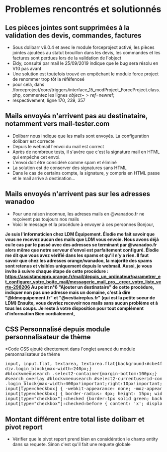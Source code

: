  # Problemes rencontrés et solutionnés

## Les pièces jointes sont supprimées à la validation des devis, commandes, factures
* Sous dolibarr v9.0.4 et avec le module forceproject activé, les pièces jointes ajoutées au statut brouillon dans les devis, les commandes et les factures sont perdues lors de la validation de l'object
* Eldy, consulté par mail le 25/09/2019 indique que le bug sera résolu en V10 pas avant
* Une solution est toutefois trouvé en empêchant le module force project de renommer trop tôt la réféfenceé
* pour cela, dans /forceproject/core/triggers/interface_15_modProject_ForceProject.class.php, commentez les lignes $object->ref=$newref;
* respectivement, ligne 170, 239, 357

## Mails envoyés n'arrivent pas au destinataire, notamment vers mail-tester.com
* Dolibarr nous indique que les mails sont envoyés. La configuration dolibarr est correcte
* Depuis le webmail l'envoi du mail est correct
* Après de nombreux tests, il s'avère que c'est la signature mail en HTML qui empêche cet envoi.
* L'envoi doit être considéré comme spam et éliminé
* La solution est de conserver des signatures sans HTML
* Dans le cas de certains compte, la signature, y compris en HTML passe et le mail arrive à destination...

## Mails envoyés n'arrivent pas sur les adresses wanadoo
* Pour une raison inconnue, les adreses mails en @wanadoo.fr ne reçoivent pas toujours nos mails
* Voici le message et la procédure à envoyer à ces personnes
Bonjour,

__Je suis l'informaticien chez LDM Équipement.
Élodie me fait savoir que vous ne recevez aucun des mails que LDM vous envoie.
Nous avons déjà eu le cas par le passé avec des adresses se terminant par @wanadoo.fr alors même que notre serveur d'envoi est parfaitement configuré.
Élodie me dit que vous avez vérifié dans les spams et qu'il n'y a rien. Il faut savoir que chez les adresses orange/wanadoo, la majorité des spams sont retenus et visibles uniquement depuis le webmail.
Aussi, je vous invite à suivre chaque étape de cette procédure : https://assistancepro.orange.fr/mail/depuis_un_ordinateur/parametrer_et_configurer_votre_boite_mail/messagerie_mail_pro__creer_votre_liste_verte-298206
Au point n°6 "Ajouter un destinataire" de cette procédure, indiquer non pas une adresse mais un domaine, c'est à dire "@ldmequipement.fr" et "@vestiaireplus.fr" (qui est la petite soeur de LDM)
Ensuite, vous devriez recevoir nos mails sans aucun problème et à tous les coups.
Je reste à votre disposition pour tout complément d'information
Bien cordialement,__


## CSS Personnalisé depuis module personnalisateur de thème
*Code CSS ajouté directement dans l'onglet avancé du module personnalisateur de thème
<pre>input, input.flat, textarea, textarea.flat{background:#cbe4f2;}
div.login_block{max-width:240px;}
#blockvmenusearch .select2-container{margin-bottom:100px;}
#search_overlay #blockvmenusearch #select2-currentuserid-container{font-size:18px;padding-top:0px;}
.login_block{max-width:400px!important;right:10px!important;top:10px!important;}
input[type=checkbox] { -webkit-appearance: none; -moz-appearance: none; -ms-appearance: none; }
input[type=checkbox] { border-radius: 4px; height: 15px; width: 15px; background: #fff; border: 1px solid #ccc; }
input[type="checkbox"]:checked {border:1px solid green; background: #99cc99; margin:0px; position: relative; }
input[type="checkbox"]:checked:before { content: 'x'; display: block; color: black; font-size: 18px; position: absolute;top:-3px;left:2px; }</pre>

## Montant différent entre total liste dolibarr et pivot report
* Vérifier que le pivot report prend bien en considération le champ entity dans sa requete. Sinon c'est qu'il fait une requete globale